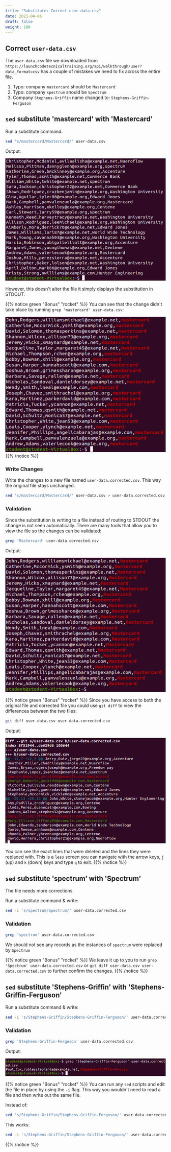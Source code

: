 ```yaml
---
title: "Substitute: Correct user-data.csv"
date: 2021-04-06
draft: false
weight: 100
---
```


## Correct `user-data.csv`

The `user-data.csv` file we downloaded from `https://launchcodetecnicaltraining.org/api/walkthrough/user?data_format=csv` has a couple of mistakes we need to fix across the entire file.

1. Typo: company `mastercard` should be `Mastercard`
1. Typo: company `spectrum` should be `Spectrum`
1. Company `Stephens-Griffin` name changed to: `Stephens-Griffin-Ferguson`

## `sed` substitute 'mastercard' with 'Mastercard'

Run a substitute command:

```bash
sed 's/mastercard/Mastercard/' user-data.csv
```

Output:

![sed 's/mastercard/Mastercard/' user-data.csv output](pictures/sed-s-m-M.png?classes=border)

However, this doesn't alter the file it simply displays the substitution in STDOUT.

{{% notice green "Bonus" "rocket" %}}
You can see that the change didn't take place by running `grep 'mastercard' user-data.csv`:

![grep 'mastercard' user-data.csv output](pictures/grep-mastercard.png?classes=border)
{{% /notice %}}

### Write Changes

Write the changes to a new file named `user-data.corrected.csv`. This way the original file stays unchanged.

```bash
sed 's/mastercard/Mastercard/' user-data.csv > user-data.corrected.csv
```

### Validation

Since the substitution is writing to a file instead of routing to STDOUT the change is not seen automatically. There are many tools that allow you to view the file so the changes can be validated:

```bash
grep 'Mastercard' user-data.corrected.csv
```

Output:

![grep 'Mastercard' user-data.corrected.csv](pictures/grep-mastercard-corrected.png?classes=border)

{{% notice green "Bonus" "rocket" %}}
Since you have access to both the original file and corrected file you could use `git diff` to view the differences between the two files:

```bash
git diff user-data.csv user-data.corrected.csv
```

Output:

![git diff user-data.csv user-data.corrected.csv output](pictures/git-diff.png?classes=border)

You can see the exact lines that were deleted and the lines they were replaced with. This is a `less` screen you can navigate with the arrow keys, `j` (up) and `k` (down) keys and type `q` to exit. 
{{% /notice %}}

## `sed` substitute 'spectrum' with 'Spectrum'

The file needs more corrections.

Run a substitute command & write:

```bash
sed -i 's/spectrum/Spectrum/' user-data.corrected.csv
```

### Validation

```bash
grep 'spectrum' user-data.corrected.csv
```

We should not see any records as the instances of `spectrum` were replaced by `Spectrum`

{{% notice green "Bonus" "rocket" %}}
We leave it up to you to run `grep 'Spectrum' user-data.corrected.csv` or `git diff user-data.csv user-data.corrected.csv` to further confirm the changes.
{{% /notice %}}

## `sed` substitute 'Stephens-Griffin' with 'Stephens-Griffin-Ferguson'

Run a substitute command & write:

```bash
sed -i 's/Stephens-Griffin/Stephens-Griffin-Ferguson/' user-data.corrected.csv
```

### Validation

```bash
grep 'Stephens-Griffin-Ferguson' user-data.corrected.csv
```

Output:

![grep 'Stephens-Griffin-Ferguson' user-data.corrected.csv output](pictures/grep-stephens-griffin-ferguson.png?classes=border)

{{% notice green "Bonus" "rocket" %}}
You can run any `sed` scripts and edit the file in place by using the `-i` flag. This way you wouldn't need to read a file and then write out the same file.

Instead of:

```bash
sed 's/Stephens-Griffin/Stephens-Griffin-Ferguson/' user-data.corrected.csv > user-data.corrected.csv
```

This works:

```bash
sed -i 's/Stephens-Griffin/Stephens-Griffin-Ferguson/' user-data.corrected.csv
```
{{% /notice %}}
